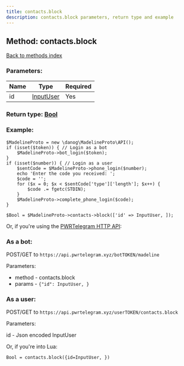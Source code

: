```yaml
---
title: contacts.block
description: contacts.block parameters, return type and example
---
```

## Method: contacts.block  
[Back to methods index](index.md)


### Parameters:

| Name     |    Type       | Required |
|----------|---------------|----------|
|id|[InputUser](../types/InputUser.md) | Yes|


### Return type: [Bool](../types/Bool.md)

### Example:


```
$MadelineProto = new \danog\MadelineProto\API();
if (isset($token)) { // Login as a bot
    $MadelineProto->bot_login($token);
}
if (isset($number)) { // Login as a user
    $sentCode = $MadelineProto->phone_login($number);
    echo 'Enter the code you received: ';
    $code = '';
    for ($x = 0; $x < $sentCode['type']['length']; $x++) {
        $code .= fgetc(STDIN);
    }
    $MadelineProto->complete_phone_login($code);
}

$Bool = $MadelineProto->contacts->block(['id' => InputUser, ]);
```

Or, if you're using the [PWRTelegram HTTP API](https://pwrtelegram.xyz):

### As a bot:

POST/GET to `https://api.pwrtelegram.xyz/botTOKEN/madeline`

Parameters:

* method - contacts.block
* params - `{"id": InputUser, }`



### As a user:

POST/GET to `https://api.pwrtelegram.xyz/userTOKEN/contacts.block`

Parameters:

id - Json encoded InputUser




Or, if you're into Lua:

```
Bool = contacts.block({id=InputUser, })
```

